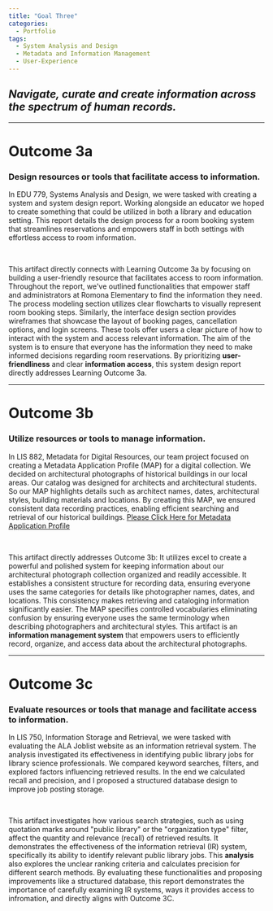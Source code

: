 ```yaml
---
title: "Goal Three"
categories:
  - Portfolio
tags:
  - System Analysis and Design
  - Metadata and Information Management
  - User-Experience
---
```

<link href="{{ 'assets/css/dflip.min.css' | absolute_url }}" rel="stylesheet" type="text/css">
<link href="{{ 'assets/css/themify-icons.min.css' | absolute_url }}" rel="stylesheet" type="text/css">

## *Navigate, curate and create information across the spectrum of human records.*


---
# Outcome 3a
### Design resources or tools that facilitate access to information.

In EDU 779, Systems Analysis and Design, we were tasked with creating a system and system design report. Working alongside an educator we hoped to create something that could be utilized in both a library and education setting.  This report details the design process for a room booking system that streamlines reservations and empowers staff in both settings with effortless access to room information.
<div class="container">
    <div class="row">
        <div class="col-xs-12">
            <div id="flipbook" class="_df_book" height="500" webgl="true"
                backgroundcolor="#0f477e"
                source="{{ 'assets/pdf/Artifact7-EDU 779 Final Project.pdf' | absolute_url }}">
            </div>
        </div>
    </div>
</div>   <br>

This artifact directly connects with Learning Outcome 3a by focusing on building a user-friendly resource that facilitates access to room information. Throughout the report, we've outlined functionalities that empower staff and administrators at Romona Elementary to find the information they need. The process modeling section utilizes clear flowcharts to visually represent room booking steps.  Similarly, the interface design section provides wireframes that showcase the layout of booking pages, cancellation options, and login screens. These tools offer users a clear picture of how to interact with the system and access relevant information. The aim of the system is to ensure that everyone has the information they need to make informed decisions regarding room reservations.  By prioritizing **user-friendliness** and clear **information access**, this system design report directly addresses Learning Outcome 3a.

---
# Outcome 3b
### Utilize resources or tools to manage information.

In LIS 882, Metadata for Digital Resources, our team project focused on creating a Metadata Application Profile (MAP) for a digital collection. We decided on architectural photographs of historical buildings in our local areas. Our catalog was designed for architects and architectural students. So our MAP highlights details  such as architect names, dates, architectural styles, building materials and locations. By creating this MAP, we ensured consistent data recording practices, enabling efficient searching and retrieval of our historical buildings.
[Please Click Here for Metadata Application Profile](https://docs.google.com/spreadsheets/d/1nV-HynwfEMKriO-GbU2f2_52UALdS1O3/edit?usp=drive_link&ouid=107327320141802411663&rtpof=true&sd=true)


<div class="container">
    <div class="row">
        <div class="col-xs-12">
            <div id="flipbook" class="_df_book" height="500" webgl="true"
                backgroundcolor="#0f477e"
                source="{{ 'assets/pdf/Artifact9-XML Records.pdf' | absolute_url }}">
            </div>
        </div>
    </div>
</div>   <br>

This artifact directly addresses Outcome 3b: It utilizes excel to create a powerful and polished system for keeping information about our architectural photograph collection organized and readily accessible.  It establishes a consistent structure for recording data, ensuring everyone uses the same categories for details like photographer names, dates, and locations.  This consistency makes retrieving and cataloging information significantly easier.  The MAP specifies controlled vocabularies eliminating confusion by ensuring everyone uses the same terminology when describing photographers and architectural styles.  This artifact is an **information management system** that empowers users to efficiently record, organize, and access data about the architectural photographs.

---
# Outcome 3c
### Evaluate resources or tools that manage and facilitate access to information. 

In LIS 750, Information Storage and Retrieval, we were tasked with evaluating the ALA Joblist website as an information retrieval system. The analysis investigated its effectiveness in identifying public library jobs for library science professionals. We compared keyword searches, filters, and explored factors influencing retrieved results. In the end we calculated recall and precision, and I proposed a structured database design to improve job posting storage.

<div class="container">
    <div class="row">
        <div class="col-xs-12">
            <div id="flipbook" class="_df_book" height="500" webgl="true"
                backgroundcolor="#0f477e"
                source="{{ 'assets/pdf/Artifact10-LIS750-Assignment1.pdf' | absolute_url }}">
            </div>
        </div>
    </div>
</div>   <br>

This artifact investigates how various search strategies, such as using quotation marks around "public library" or the "organization type" filter, affect the quantity and relevance (recall) of retrieved results. It demonstrates the effectiveness of the information retrieval (IR) system, specifically its ability to identify relevant public library jobs. This **analysis** also explores the unclear ranking criteria and calculates precision for different search methods. By evaluating these functionalities and proposing improvements like a structured database, this report demonstrates the importance of carefully examining IR systems, ways it provides access to infromation, and directly aligns with Outcome 3C.

<script src="{{ 'assets/js/libs/jquery.min.js' | absolute_url }}" type="text/javascript"></script>
<script src="{{ 'assets/js/dflip.min.js' | absolute_url }}" type="text/javascript"></script>
